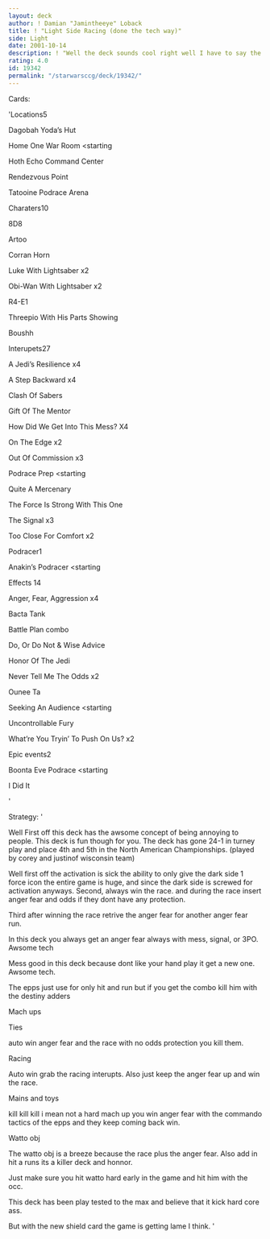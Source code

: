 ```yaml
---
layout: deck
author: ! Damian "Jamintheeye" Loback
title: ! "Light Side Racing (done the tech way)"
side: Light
date: 2001-10-14
description: ! "Well the deck sounds cool right well I have to say the deck is tech."
rating: 4.0
id: 19342
permalink: "/starwarsccg/deck/19342/"
---
```

Cards: 

'Locations5

Dagobah Yoda’s Hut 

Home One War Room <starting

Hoth Echo Command Center 

Rendezvous Point 

Tatooine Podrace Arena


Charaters10

8D8

Artoo

Corran Horn

Luke With Lightsaber x2

Obi-Wan With Lightsaber x2

R4-E1 

Threepio With His Parts Showing

Boushh


Interupets27

A Jedi’s Resilience x4

A Step Backward x4

Clash Of Sabers 

Gift Of The Mentor 

How Did We Get Into This Mess? X4

On The Edge x2

Out Of Commission x3

Podrace Prep <starting

Quite A Mercenary

The Force Is Strong With This One

The Signal x3

Too Close For Comfort x2


Podracer1

Anakin’s Podracer <starting


Effects 14

Anger, Fear, Aggression x4

Bacta Tank 

Battle Plan combo

Do, Or Do Not & Wise Advice

Honor Of The Jedi

Never Tell Me The Odds x2

Ounee Ta

Seeking An Audience <starting

Uncontrollable Fury

What’re You Tryin’ To Push On Us? x2 


Epic events2

Boonta Eve Podrace <starting

I Did It

'

Strategy: '

Well First off this deck has the awsome concept of being annoying to people. This deck is fun though for you. The deck has gone 24-1 in turney play and place 4th and 5th in the North American Championships. (played by corey and justinof wisconsin team)


Well first off the activation is sick the ability to only give the dark side 1 force icon the entire game is huge, and since the dark side is screwed for activation anyways. Second, always win the race. and during the race insert anger fear and odds if they dont have any protection. 

Third after winning the race retrive the anger fear for another anger fear run.


In this deck you always get an anger fear always  with mess, signal, or 3PO. Awsome tech


Mess good in this deck because dont like your hand play it get a new one. Awsome tech.


The epps just use for only hit and run but if you get the combo kill him with the destiny adders 





Mach ups


Ties 

auto win anger fear and the race with no odds protection you kill them.


Racing 

Auto win grab the racing interupts. Also just keep the anger fear up and win the race.


Mains and toys 

kill kill kill i mean not a hard mach up you win anger fear with the commando tactics of the epps and they keep coming back win.


Watto obj

The watto obj is a breeze because the race plus the anger fear. Also add in hit a runs its a killer deck and honnor.

Just make sure you hit watto hard early in the game and hit him with the occ.


This deck has been play tested to the max and believe that it kick hard core ass.

But with the new shield card the game is getting lame I think.   '
